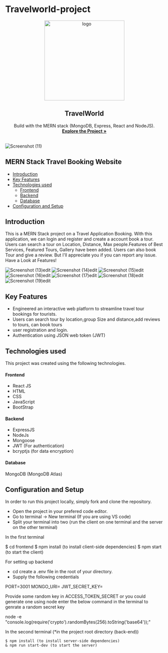 # Travelworld-project
<div align="center">
  <a href="https://github.com/Yashg5311/travelworld-project">
    <img width="255" alt="logo" src="https://github.com/Yashg5311/travelworld-project/assets/91370994/6065f7cf-9240-417c-9235-350580f47906">
  </a>

  <h2 align="center">TravelWorld</h2>

  <p align="center">
    Build with the MERN stack (MongoDB, Express, React and NodeJS).
    <br />
    <a href="https://travelworld-cwkp.onrender.com/home"><strong>Explore the Project »</strong></a>
    <br />
    <br />
  </p>
</div>

![Screenshot (11)](https://github.com/Yashg5311/travelworld-project/assets/91370994/6a72b3c2-3e8d-430c-a1d9-c29bb0920de0)

## MERN Stack Travel Booking Website

  * [Introduction](#introduction)
  * [Key Features](#key-features)
  * [Technologies used](#technologies-used)
      - [Frontend](#frontend)
      - [Backend](#backend)
      - [Database](#database)
  * [Configuration and Setup](#configuration-and-setup)
  


## Introduction
This is a MERN Stack project on a Travel Application Booking. With this application, we can login and register and create a account book a tour. Users can search a tour on Location, Distance, Max people.Features of Best Services,  Featured Tours, Gallery have been added. Users can also book Tour and give a review. But I'll appreciate you if you can report any issue. Have a Look at Features!

![Screenshot (13)edit](https://github.com/Yashg5311/travelworld-project/assets/91370994/7d45a534-2f32-4989-9342-f1a85a7dc391)
![Screenshot (14)edit](https://github.com/Yashg5311/travelworld-project/assets/91370994/d1dd3a64-5bbe-49ca-a68b-04fa3ef110e5)
![Screenshot (15)edit](https://github.com/Yashg5311/travelworld-project/assets/91370994/a753d9fb-cc28-4fa3-b58d-a27d9fc6ec71)
![Screenshot (16)edit](https://github.com/Yashg5311/travelworld-project/assets/91370994/ebf826eb-1f9a-4fb0-b5c7-afdb7f32dece)
![Screenshot (17)edit](https://github.com/Yashg5311/travelworld-project/assets/91370994/f1073e96-02ec-46fa-ae79-59c1e71ffc03)
![Screenshot (18)edit](https://github.com/Yashg5311/travelworld-project/assets/91370994/3ff62f68-be96-492e-bf49-9686bbe4f58d)
![Screenshot (19)edit](https://github.com/Yashg5311/travelworld-project/assets/91370994/462b9f1d-b3e0-43de-82cd-b5d2baca1fb6)




## Key Features
- Engineered an interactive web platform to streamline travel tour bookings for tourists. 
- Users can search tour by location,group Size and distance,add reviews to tours, can book tours
-  user registration and login.
- Authentication using JSON web token (JWT) 


## Technologies used
This project was created using the following technologies.

#### Frontend

- React JS
- HTML
- CSS
- JavaScript
- BootStrap

#### Backend

- ExpressJS
- NodeJs
- Mongoose
- JWT (For authentication)
- bcryptjs (for data encryption)

#### Database
MongoDB (MongoDB Atlas)

## Configuration and Setup
In order to run this project locally, simply fork and clone the repository. 
- Open the project in your prefered code editor.
- Go to terminal -> New terminal (If you are using VS code)
- Split your terminal into two (run the client on one terminal and the server on the other terminal)

In the first terminal

$ cd frontend
$ npm install (to install client-side dependencies)
$ npm start (to start the client)


For setting up backend
- cd create a .env file in the root of your directory.
- Supply the following credentials


PORT=3001
MONGO_URI=
JWT_SECRET_KEY=





Provide some random key in ACCESS_TOKEN_SECRET or you could generate one using node enter the below command in the terminal to genrate a random secret key 


node -e "console.log(require('crypto').randomBytes(256).toString('base64'));"


In the second terminal (*in the project root directory (back-end))

```
$ npm install (to install server-side dependencies)
& npm run start-dev (to start the server)
